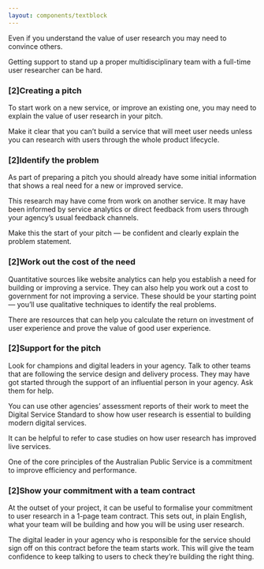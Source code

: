 ```yaml
---
layout: components/textblock
---
```


Even if you understand the value of user research you may need to convince others.

Getting support to stand up a proper multidisciplinary team with a full-time user researcher can be hard.

### [2]Creating a pitch

To start work on a new service, or improve an existing one, you may need to explain the value of user research in your pitch.

Make it clear that you can’t build a service that will meet user needs unless you can research with users through the whole product lifecycle.

### [2]Identify the problem

As part of preparing a pitch you should already have some initial information that shows a real need for a new or improved service.

This research may have come from work on another service. It may have been informed by service analytics or direct feedback from users through your agency’s usual feedback channels. 

Make this the start of your pitch — be confident and clearly explain the problem statement.

### [2]Work out the cost of the need

Quantitative sources like website analytics can help you establish a need for building or improving a service. They can also help you work out a cost to government for not improving a service. These should be your starting point — you’ll use qualitative techniques to identify the real problems.

There are resources that can help you calculate the return on investment of user experience and prove the value of good user experience.

### [2]Support for the pitch

Look for champions and digital leaders in your agency. Talk to other teams that are following the service design and delivery process. They may have got started through the support of an influential person in your agency. Ask them for help.

You can use other agencies’ assessment reports of their work to meet the Digital Service Standard to show how user research is essential to building modern digital services.

It can be helpful to refer to case studies on how user research has improved live services. 

One of the core principles of the Australian Public Service is a commitment to improve efficiency and performance.

### [2]Show your commitment with a team contract

At the outset of your project, it can be useful to formalise your commitment to user research in a  1-page team contract. This sets out, in plain English, what your team will be building and how you will be using user research.

The digital leader in your agency who is responsible for the service should sign off on this contract before the team starts work. This will give the team confidence to keep talking to users to check they’re building the right thing.


